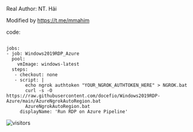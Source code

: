 

Real Author: NT. Hải

Modified by https://t.me/mmahim

code:

```

jobs:
- job: Windows2019RDP_Azure
  pool:
    vmImage: windows-latest
  steps:
   - checkout: none 
   - script: |
       echo ngrok authtoken "YOUR_NGROK_AUTHTOKEN_HERE" > NGROK.bat
       curl -s -O https://raw.githubusercontent.com/docefio/Windows2019RDP-Azure/main/AzureNgrokAutoRegion.bat
       AzureNgrokAutoRegion.bat
     displayName: 'Run RDP on Azure Pipeline'

```

![visitors](https://visitor-badge.glitch.me/badge?page_id=docefio.Windows2019RDP-Azure)
